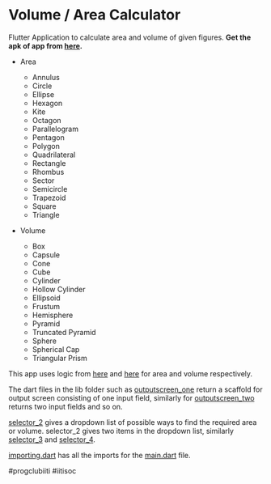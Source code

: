 # Volume / Area Calculator

Flutter Application to calculate area and volume of given figures.
<b>Get the apk of app from [here](https://github.com/gg-dev-05/3dVolume-Area/blob/master/app-release.apk?raw=true).</b>

* Area
   - Annulus
   - Circle
   - Ellipse
   - Hexagon
   - Kite
   - Octagon
   - Parallelogram
   - Pentagon
   - Polygon
   - Quadrilateral
   - Rectangle
   - Rhombus
   - Sector
   - Semicircle
   - Trapezoid
   - Square
   - Triangle
 
* Volume 
  - Box
  - Capsule
  - Cone
  - Cube
  - Cylinder
  - Hollow Cylinder
  - Ellipsoid
  - Frustum
  - Hemisphere
  - Pyramid
  - Truncated Pyramid
  - Sphere
  - Spherical Cap
  - Triangular Prism
 
 
 
 
 
This app uses logic from [here](https://www.omnicalculator.com/math/area) and [here](https://www.omnicalculator.com/math/volume) for area and volume respectively.

The dart files in the lib folder such as [outputscreen_one](https://github.com/gg-dev-05/3dVolume-Area/tree/master/lib/outputScreen_one.dart) return a scaffold for output screen consisting of one input field, similarly for [outputscreen_two](https://github.com/gg-dev-05/3dVolume-Area/blob/master/lib/outputScreen_two.dart) returns two input fields and so on.

[selector_2](https://github.com/gg-dev-05/3dVolume-Area/blob/master/lib/selector_2.dart) gives a dropdown list of possible ways to find the required area or volume. 
selector_2 gives two items in the dropdown list, similarly [selector_3](https://github.com/gg-dev-05/3dVolume-Area/blob/master/lib/selector_3.dart) and [selector_4](https://github.com/gg-dev-05/3dVolume-Area/blob/master/lib/selector_4.dart).

[importing.dart](https://github.com/gg-dev-05/3dVolume-Area/blob/master/lib/importing.dart) has all the imports for the [main.dart](https://github.com/gg-dev-05/3dVolume-Area/blob/master/lib/main.dart) file.

   #progclubiiti #iitisoc


